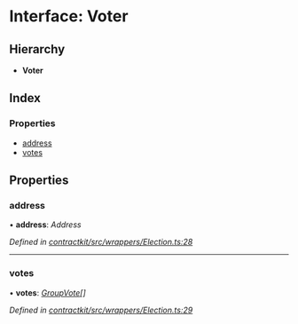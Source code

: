 # Interface: Voter

## Hierarchy

* **Voter**

## Index

### Properties

* [address](_wrappers_election_.voter.md#address)
* [votes](_wrappers_election_.voter.md#votes)

## Properties

###  address

• **address**: *Address*

*Defined in [contractkit/src/wrappers/Election.ts:28](https://github.com/medhak1/celo-monorepo/blob/master/packages/sdk/contractkit/src/wrappers/Election.ts#L28)*

___

###  votes

• **votes**: *[GroupVote](_wrappers_election_.groupvote.md)[]*

*Defined in [contractkit/src/wrappers/Election.ts:29](https://github.com/medhak1/celo-monorepo/blob/master/packages/sdk/contractkit/src/wrappers/Election.ts#L29)*
